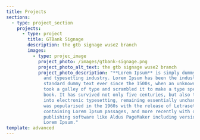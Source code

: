 ```yaml
---
title: Projects
sections:
  - type: project_section
    projects:
      - type: project
        title: GTBank Signage
        description: the gtb signage wuse2 branch
        images:
          - type: projec_image
            project_photo: /images/gtbank-signage.png
            project_photo_alt_text: the gtb signage wuse2 branch
            project_photo_description: "**Lorem Ipsum** is simply dummy text of the printing
              and typesetting industry. Lorem Ipsum has been the industry's
              standard dummy text ever since the 1500s, when an unknown printer
              took a galley of type and scrambled it to make a type specimen
              book. It has survived not only five centuries, but also the leap
              into electronic typesetting, remaining essentially unchanged. It
              was popularised in the 1960s with the release of Letraset sheets
              containing Lorem Ipsum passages, and more recently with desktop
              publishing software like Aldus PageMaker including versions of
              Lorem Ipsum."
template: advanced
---
```

